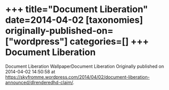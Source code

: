 +++
title="Document Liberation"
date=2014-04-02
[taxonomies]
originally-published-on=["wordpress"]
categories=[]
+++
Document Liberation
===================

Document Liberation WallpaperDocument Liberation
Originally published on 2014-04-02 14:50:58 at https://skyfromme.wordpress.com/2014/04/02/document-liberation-announced/dlrenderedhd-claim/.
